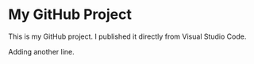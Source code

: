 # My GitHub Project

This is my GitHub project. I published it directly from Visual Studio Code.

Adding another line.